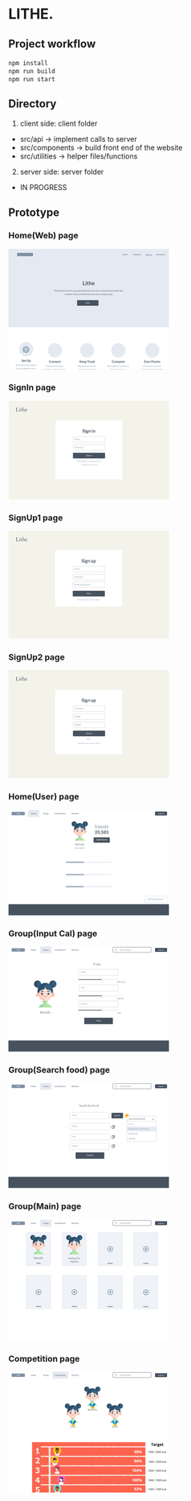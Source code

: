 # LITHE.

## Project workflow  
```
npm install  
npm run build  
npm run start  
```

## Directory
1. client side: client folder  
- src/api -> implement calls to server  
- src/components -> build front end of the website  
- src/utilities -> helper files/functions  
2. server side: server folder
- IN PROGRESS

## Prototype  

### Home(Web) page
![1](/img/1.png)  

### SignIn page
![2](/img/2.png)

### SignUp1 page
![3](/img/3.png)

### SignUp2 page
![4](/img/4.png)

### Home(User) page
![6](/img/6.png)

### Group(Input Cal) page
![5](/img/5.png)

### Group(Search food) page
![7](/img/7.png)

### Group(Main) page
![8](/img/8.png)

### Competition page
![9](/img/9.png)
